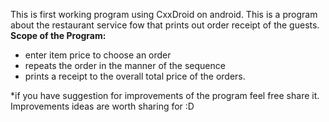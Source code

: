 This is first working program using CxxDroid on android. This is a program about the restaurant service fow that prints out order receipt of the guests. 
**Scope of the Program:**
- enter item price to choose an order
- repeats the order in the manner of the sequence
- prints a receipt to the overall total price of the orders.

 *if you have suggestion for improvements of the program feel free share it. Improvements ideas are worth sharing for :D
